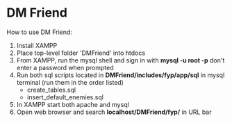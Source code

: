 # DM Friend #
How to use DM Friend:

1. Install XAMPP
2. Place top-level folder 'DMFriend' into htdocs
4. From XAMPP, run the mysql shell and sign in with **mysql -u root -p** don't enter a password when prompted
3. Run both sql scripts located in **DMFriend/includes/fyp/app/sql** in mysql terminal (run them in the order listed)
    - create_tables.sql
    - insert_default_enemies.sql
4. In XAMPP start both apache and mysql
5. Open web browser and search **localhost/DMFriend/fyp/** in URL bar

